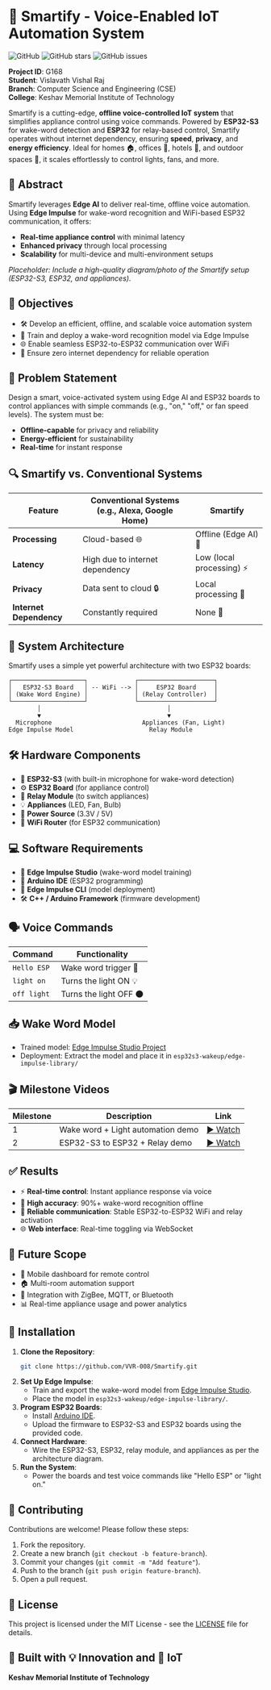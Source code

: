 # 🌟 Smartify - Voice-Enabled IoT Automation System

![GitHub](https://img.shields.io/badge/license-MIT-blue.svg)
![GitHub stars](https://img.shields.io/github/stars/VVR-008/Smartify?style=social)
![GitHub issues](https://img.shields.io/github/issues/VVR-008/Smartify)

**Project ID**: G168  
**Student**: Vislavath Vishal Raj  
**Branch**: Computer Science and Engineering (CSE)  
**College**: Keshav Memorial Institute of Technology  

Smartify is a cutting-edge, **offline voice-controlled IoT system** that simplifies appliance control using voice commands. Powered by **ESP32-S3** for wake-word detection and **ESP32** for relay-based control, Smartify operates without internet dependency, ensuring **speed**, **privacy**, and **energy efficiency**. Ideal for homes 🏠, offices 🏢, hotels 🏨, and outdoor spaces 🌳, it scales effortlessly to control lights, fans, and more.

## 📝 Abstract

Smartify leverages **Edge AI** to deliver real-time, offline voice automation. Using **Edge Impulse** for wake-word recognition and WiFi-based ESP32 communication, it offers:  
- **Real-time appliance control** with minimal latency  
- **Enhanced privacy** through local processing  
- **Scalability** for multi-device and multi-environment setups  

*Placeholder: Include a high-quality diagram/photo of the Smartify setup (ESP32-S3, ESP32, and appliances).*

## 🎯 Objectives

- 🛠️ Develop an efficient, offline, and scalable voice automation system  
- 🧠 Train and deploy a wake-word recognition model via Edge Impulse  
- 🌐 Enable seamless ESP32-to-ESP32 communication over WiFi  
- 🔌 Ensure zero internet dependency for reliable operation  

## 🧠 Problem Statement

Design a smart, voice-activated system using Edge AI and ESP32 boards to control appliances with simple commands (e.g., "on," "off," or fan speed levels). The system must be:  
- **Offline-capable** for privacy and reliability  
- **Energy-efficient** for sustainability  
- **Real-time** for instant response  

## 🔍 Smartify vs. Conventional Systems

| Feature                | Conventional Systems (e.g., Alexa, Google Home) | Smartify                     |
|------------------------|-----------------------------------------------|------------------------------|
| **Processing**         | Cloud-based 🌐                                | Offline (Edge AI) 🧠         |
| **Latency**            | High due to internet dependency               | Low (local processing) ⚡    |
| **Privacy**            | Data sent to cloud 🔒                         | Local processing 🔐          |
| **Internet Dependency**| Constantly required                           | None 🚫                     |

## 🧱 System Architecture

Smartify uses a simple yet powerful architecture with two ESP32 boards:  
```
┌────────────────────┐             ┌─────────────────────┐
│   ESP32-S3 Board   │ -- WiFi --> │     ESP32 Board     │
│ (Wake Word Engine) │             │ (Relay Controller)  │
└────────────────────┘             └─────────────────────┘
        │                                   │
        ▼                                   ▼
  Microphone                         Appliances (Fan, Light)
Edge Impulse Model                     Relay Module
```

## 🛠️ Hardware Components

- 🎤 **ESP32-S3** (with built-in microphone for wake-word detection)  
- ⚙️ **ESP32 Board** (for appliance control)  
- 🔌 **Relay Module** (to switch appliances)  
- 💡 **Appliances** (LED, Fan, Bulb)  
- 🔋 **Power Source** (3.3V / 5V)  
- 📡 **WiFi Router** (for ESP32 communication)  

## 💻 Software Requirements

- 🧠 **Edge Impulse Studio** (wake-word model training)  
- 💾 **Arduino IDE** (ESP32 programming)  
- 🚀 **Edge Impulse CLI** (model deployment)  
- 🛠️ **C++ / Arduino Framework** (firmware development)  

## 🗣️ Voice Commands

| Command       | Functionality            |
|---------------|--------------------------|
| `Hello ESP`   | Wake word trigger 🎤     |
| `light on`    | Turns the light ON 💡    |
| `off light`   | Turns the light OFF 🌑   |

## 📥 Wake Word Model

- Trained model: [Edge Impulse Studio Project](https://studio.edgeimpulse.com/studio/560219)  
- Deployment: Extract the model and place it in `esp32s3-wakeup/edge-impulse-library/`

## 🎬 Milestone Videos

| Milestone | Description                           | Link |
|-----------|---------------------------------------|------|
| 1         | Wake word + Light automation demo     | [▶️ Watch](https://youtu.be/DYXQHowh-Yw) |
| 2         | ESP32-S3 to ESP32 + Relay demo        | [▶️ Watch](https://youtu.be/AVJk5DDtgkE) |

## ✅ Results

- ⚡ **Real-time control**: Instant appliance response via voice  
- 🧠 **High accuracy**: 90%+ wake-word recognition offline  
- 📶 **Reliable communication**: Stable ESP32-to-ESP32 WiFi and relay activation  
- 🌐 **Web interface**: Real-time toggling via WebSocket  

## 🔮 Future Scope

- 📱 Mobile dashboard for remote control  
- 🏠 Multi-room automation support  
- 🔗 Integration with ZigBee, MQTT, or Bluetooth  
- 📊 Real-time appliance usage and power analytics  

## 🚀 Installation

1. **Clone the Repository**:
   ```bash
   git clone https://github.com/VVR-008/Smartify.git
   ```
2. **Set Up Edge Impulse**:
   - Train and export the wake-word model from [Edge Impulse Studio](https://studio.edgeimpulse.com/studio/560219).
   - Place the model in `esp32s3-wakeup/edge-impulse-library/`.
3. **Program ESP32 Boards**:
   - Install [Arduino IDE](https://www.arduino.cc/en/software).
   - Upload the firmware to ESP32-S3 and ESP32 boards using the provided code.
4. **Connect Hardware**:
   - Wire the ESP32-S3, ESP32, relay module, and appliances as per the architecture diagram.
5. **Run the System**:
   - Power the boards and test voice commands like "Hello ESP" or "light on."

## 🤝 Contributing

Contributions are welcome! Please follow these steps:  
1. Fork the repository.  
2. Create a new branch (`git checkout -b feature-branch`).  
3. Commit your changes (`git commit -m "Add feature"`).  
4. Push to the branch (`git push origin feature-branch`).  
5. Open a pull request.  

## 📜 License

This project is licensed under the MIT License - see the [LICENSE](LICENSE) file for details.

## 🚀 Built with 💡 Innovation and 🔌 IoT  
**Keshav Memorial Institute of Technology**
